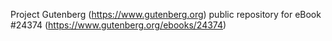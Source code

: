 Project Gutenberg (https://www.gutenberg.org) public repository for eBook #24374 (https://www.gutenberg.org/ebooks/24374)
